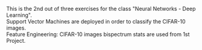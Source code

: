 This is the 2nd out of three exercises for the class "Neural Networks - Deep Learning".<br>
Support Vector Machines are deployed in order to classify the CIFAR-10 images.<br>
Feature Engineering: CIFAR-10 images bispectrum stats are used from 1st Project.
